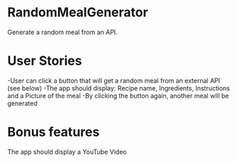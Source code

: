 # RandomMealGenerator

Generate a random meal from an API.

# User Stories
 -User can click a button that will get a random meal from an external API (see below)
 -The app should display: Recipe name, Ingredients, Instructions and a Picture of the meal
 -By clicking the button again, another meal will be generated
# Bonus features
 The app should display a YouTube Video
